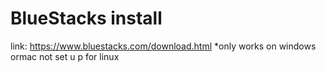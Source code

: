 # BlueStacks install
link: https://www.bluestacks.com/download.html
*only works on windows ormac not set u p for linux 



